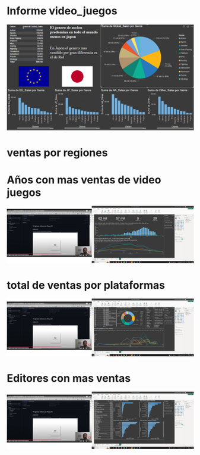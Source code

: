 # Informe video_juegos

![alt text](image.png)

# ventas por regiones

# Años con mas ventas de video juegos

![alt text](image-1.png)

# total de ventas por plataformas

![alt text](image-2.png)

# Editores con mas ventas

![alt text](image-3.png)